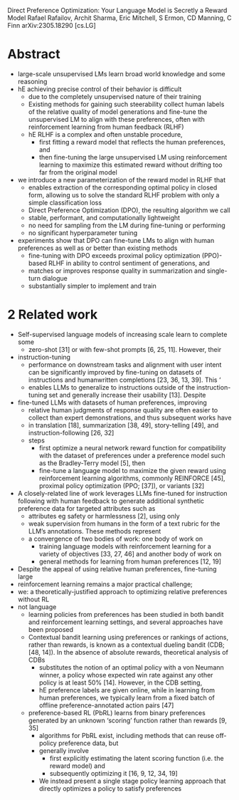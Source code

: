 Direct Preference Optimization: Your Language Model is Secretly a Reward Model
Rafael Rafailov, Archit Sharma, Eric Mitchell, S Ermon, CD Manning, C Finn
arXiv:2305.18290 [cs.LG]

# Abstract

* large-scale unsupervised LMs learn broad world knowledge and some reasoning
* hE achieving precise control of their behavior is difficult
  * due to the completely unsupervised nature of their training
  * Existing methods for gaining such steerability
    collect human labels of the relative quality of model generations and
    fine-tune the unsupervised LM to align with these preferences, often with
    reinforcement learning from human feedback (RLHF)
  * hE RLHF is a complex and often unstable procedure,
    * first fitting a reward model that reflects the human preferences, and
    * then fine-tuning the large unsupervised LM using reinforcement learning
      to maximize this estimated reward
      without drifting too far from the original model
* we introduce a new parameterization of the reward model in RLHF that
  * enables extraction of the corresponding optimal policy in closed form,
    allowing us to solve the standard RLHF problem with only a simple
    classification loss
  * Direct Preference Optimization (DPO), the resulting algorithm we call
  * stable, performant, and computationally lightweight
  * no need for sampling from the LM during fine-tuning or performing
  * no significant hyperparameter tuning
* experiments show that DPO can fine-tune LMs to align with human preferences
  as well as or better than existing methods
  * fine-tuning with DPO exceeds proximal policy optimization (PPO)-based RLHF
    in ability to control sentiment of generations, and
  * matches or improves response quality
    in summarization and single-turn dialogue
  * substantially simpler to implement and train

# 2 Related work

* Self-supervised language models of increasing scale learn to complete some
  * zero-shot [31] or with few-shot prompts [6, 25, 11]. However, their
* instruction-tuning
  * performance on downstream tasks and alignment with user intent can be
    significantly improved by fine-tuning on datasets of instructions and
    humanwritten completions [23, 36, 13, 39]. This ‘
  * enables LLMs to generalize to instructions outside of the
    instruction-tuning set and generally increase their usability [13]. Despite
* fine-tuned LLMs with datasets of human preferences, improving
  * relative human judgments of response quality are often easier to collect
    than expert demonstrations, and thus subsequent works have
  * in translation [18], summarization [38, 49], story-telling [49], and
    instruction-following [26, 32]
  * steps
    * first optimize a neural network reward function for compatibility with the
      dataset of preferences under a preference model such as the Bradley-Terry
      model [5], then
    * fine-tune a language model to maximize the given reward using
      reinforcement learning algorithms, commonly REINFORCE [45], proximal
      policy optimization (PPO; [37]), or variants [32]
* A closely-related line of work leverages
  LLMs fine-tuned for instruction following with human feedback to generate
  additional synthetic preference data for targeted attributes such as
  * attributes eg safety or harmlessness [2], using only
  * weak supervision from humans in the form of a text rubric for the LLM’s
    annotations. These methods represent
  * a convergence of two bodies of work: one body of work on
    * training language models with reinforcement learning for a variety of
      objectives [33, 27, 46] and another body of work on
    * general methods for learning from human preferences [12, 19]
* Despite the appeal of using relative human preferences, fine-tuning large
* reinforcement learning remains a major practical challenge;
* we: a theoretically-justified approach to optimizing relative preferences
  without RL
* not language
  * learning policies from preferences has been studied in both bandit and
    reinforcement learning settings, and several approaches have been proposed
  * Contextual bandit learning using preferences or rankings of actions, rather
    than rewards, is known as a contextual dueling bandit (CDB; [48, 14]). In
    the absence of absolute rewards, theoretical analysis of CDBs
    * substitutes the notion of an optimal policy with a von Neumann winner, a
      policy whose expected win rate against any other policy is at least 50%
      [14]. However, in the CDB setting,
    * hE preference labels are given online, while in learning from human
      preferences, we typically learn from a fixed batch of offline
      preference-annotated action pairs [47]
  * preference-based RL (PbRL) learns from binary preferences generated by an
    unknown ‘scoring’ function rather than rewards [9, 35]
    * algorithms for PbRL exist, including methods that can reuse off-policy
      preference data, but
    * generally involve
      * first explicitly estimating the latent scoring function (i.e. the
        reward model) and
      * subsequently optimizing it [16, 9, 12, 34, 19]
    * We instead present a single stage policy learning approach that
      directly optimizes a policy to satisfy preferences
